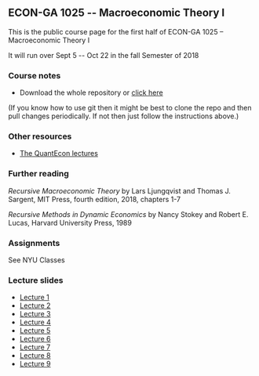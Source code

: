 
## ECON-GA 1025 -- Macroeconomic Theory I

This is the public course page for the first half of ECON-GA 1025 – Macroeconomic Theory I

It will run over Sept 5 -- Oct 22 in the fall Semester of 2018

### Course notes

* Download the whole repository or [click here](https://github.com/jstac/nyu_macro_fall_2018/raw/master/notes.pdf)

(If you know how to use git then it might be best to clone the repo and then
pull changes periodically.  If not then just follow the instructions above.)




### Other resources

* [The QuantEcon lectures](https://lectures.quantecon.org/)


### Further reading

*Recursive Macroeconomic Theory* by Lars Ljungqvist and Thomas J. Sargent, MIT Press, fourth edition, 2018, chapters 1-7

*Recursive Methods in Dynamic Economics* by Nancy Stokey and Robert E. Lucas, Harvard University Press, 1989


### Assignments

See NYU Classes


### Lecture slides

* [Lecture 1](https://github.com/jstac/nyu_macro_fall_2018/raw/master/lectures/lecture1.pdf)
* [Lecture 2](https://github.com/jstac/nyu_macro_fall_2018/raw/master/lectures/lecture2.pdf)
* [Lecture 3](https://github.com/jstac/nyu_macro_fall_2018/raw/master/lectures/lecture3.pdf)
* [Lecture 4](https://github.com/jstac/nyu_macro_fall_2018/raw/master/lectures/lecture4.pdf)
* [Lecture 5](https://github.com/jstac/nyu_macro_fall_2018/raw/master/lectures/lecture5.pdf)
* [Lecture 6](https://github.com/jstac/nyu_macro_fall_2018/raw/master/lectures/lecture6.pdf)
* [Lecture 7](https://github.com/jstac/nyu_macro_fall_2018/raw/master/lectures/lecture7.pdf)
* [Lecture 8](https://github.com/jstac/nyu_macro_fall_2018/raw/master/lectures/lecture8.pdf)
* [Lecture 9](https://github.com/jstac/nyu_macro_fall_2018/raw/master/lectures/lecture9.pdf)
